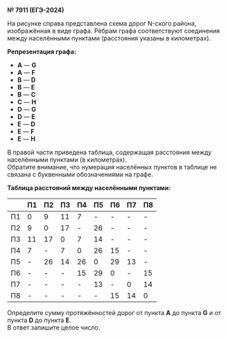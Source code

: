 **№ 7911 (ЕГЭ-2024)**

На рисунке справа представлена схема дорог N-ского района, изображённая в виде графа. Рёбрам графа соответствуют соединения между населёнными пунктами (расстояния указаны в километрах).

**Репрезентация графа:**

- **A** — **G**
- **A** — **F**
- **B** — **D**
- **B** — **E**
- **B** — **C**
- **C** — **H** 
- **D** — **G**  
- **D** — **E**  
- **E** — **D**
- **E** — **F** 
- **E** — **H**

В правой части приведена таблица, содержащая расстояния между населёнными пунктами (в километрах).  
Обратите внимание, что нумерация населённых пунктов в таблице не связана с буквенными обозначениями на графе.

**Таблица расстояний между населёнными пунктами:**

|   | П1 | П2 | П3 | П4 | П5 | П6 | П7 | П8 |
|---|----|----|----|----|----|----|----|----|
| П1 | 0  | 9  | 11 | 7  | -  | -  | -  | -  |
| П2 | 9  | 0  | 17 | -  | 26 | -  | -  | -  |
| П3 | 11 | 17 | 0  | 7  | 14 | -  | -  | -  |
| П4 | 7  | -  | 7  | 0  | 26 | 15 | -  | -  |
| П5 | -  | 26 | 14 | 26 | 0  | 29 | 13 | -  |
| П6 | -  | -  | -  | 15 | 29 | 0  | -  | 15 |
| П7 | -  | -  | -  | -  | 13 | -  | 0  | 14 |
| П8 | -  | -  | -  | -  | -  | 15 | 14 | 0  |

Определите сумму протяжённостей дорог от пункта **A** до пункта **G** и от пункта **D** до пункта **E**.  
В ответ запишите целое число.